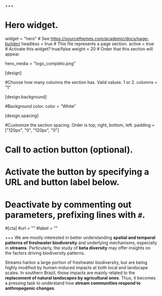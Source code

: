 

+++
# Hero widget.
widget = "hero"  # See https://sourcethemes.com/academic/docs/page-builder/
headless = true  # This file represents a page section.
active = true # Activate this widget? true/false
weight = 20  # Order that this section will appear.

hero_media = "logo_completo.png"

[design]

#Choose how many columns the section has. Valid values: 1 or 2.
columns = "1"

  
[design.background]

#Background color.
color = "White"

[design.spacing]

#Customize the section spacing. Order is top, right, bottom, left.
padding = ["120px", "0", "120px", "0"]


# Call to action button (optional).
#   Activate the button by specifying a URL and button label below.
#   Deactivate by commenting out parameters, prefixing lines with `#`.
#[cta]
  #url = ""
  #label = ""
  
+++
We are mostly interested in better understanding **spatial and temporal patterns of freshwater biodiversity** and underlying mechanisms, especially in **streams**. Particularly, the study of **beta diversity** may offer insights on the factors driving biodiversity patterns.

Streams harbor a large portion of freshwater biodiversity, but are being highly modified by human-induced impacts at both local and landscape scales. In southern Brazil, those impacts are mainly related to the **replacement of natural landscapes by agricultural ones**. Thus, it becomes a pressing task to understand how **stream communities respond to anthropogenic changes**.  







